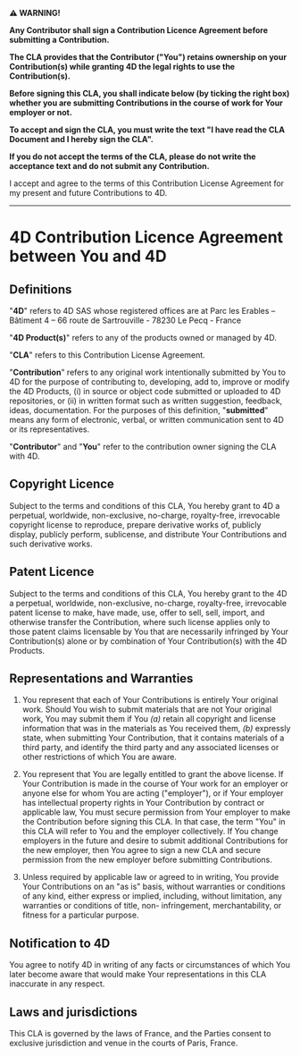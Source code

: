 **⚠️ WARNING!**

**Any Contributor shall sign a Contribution Licence Agreement before submitting a Contribution.**

**The CLA provides that the Contributor ("You") retains ownership on your Contribution(s) while granting 4D the legal rights to use the Contribution(s).**

**Before signing this CLA, you shall indicate below (by ticking the right box) whether you are submitting Contributions in the course of work for Your employer  or not.**

**To accept and sign the CLA, you must write the text "I have read the CLA Document and I hereby sign the CLA".**

**If you do not accept the terms of the CLA, please do not write the acceptance text and do not submit any Contribution.**

I accept and agree to the terms of this Contribution License Agreement for my present and future Contributions to 4D.

---

# 4D Contribution Licence Agreement between You and 4D

## Definitions

"**4D**" refers to 4D SAS whose registered offices are at Parc les Erables – Bâtiment 4 – 66 route de Sartrouville - 78230 Le Pecq - France

"**4D Product(s)**" refers to any of the products owned or managed by 4D.

"**CLA**" refers to this Contribution License Agreement.

"**Contribution**" refers to any original work intentionally submitted by You to 4D for the purpose of contributing to, developing, add to, improve or modify the 4D Products, (i) in source or object code submitted or uploaded to 4D repositories, or (ii) in written format such as written suggestion, feedback, ideas, documentation. For the purposes of this definition, "**submitted**" means any form of electronic, verbal, or written communication sent to 4D or its representatives.

"**Contributor**" and "**You**" refer to the contribution owner signing the CLA with 4D.

## Copyright Licence

Subject to the terms and conditions of this CLA, You hereby grant to 4D a perpetual, worldwide, non-exclusive, no-charge, royalty-free, irrevocable copyright license to reproduce, prepare derivative works of, publicly display, publicly perform, sublicense, and distribute Your Contributions and such derivative works.

## Patent Licence

Subject to the terms and conditions of this CLA, You hereby grant to the 4D a perpetual,   worldwide, non-exclusive, no-charge, royalty-free, irrevocable patent license to make, have made, use, offer to sell, sell, import, and otherwise transfer the Contribution, where such license applies only to those patent claims licensable by You that are necessarily infringed by Your Contribution(s) alone or by combination of Your Contribution(s) with the 4D Products. 

## Representations and Warranties

1. You represent that each of Your Contributions is entirely Your original work. Should You wish to submit materials that are not Your original work, You may submit them if You *(a)* retain all copyright and license information that was in the materials as You received them, *(b)* expressly state, when submitting Your Contribution, that it contains materials of a third party, and identify the third party and any associated licenses or other restrictions of which You are aware.

2. You represent that You are legally entitled to grant the above license. If Your Contribution is made in the course of Your work for an employer or anyone else for whom You are acting ("employer"), or if Your employer has intellectual property rights in Your Contribution by contract or applicable law, You must secure permission from Your employer to make the Contribution before signing this CLA. In that case, the term "You" in this CLA will refer to You and the employer collectively. If You change employers in the future and desire to submit additional Contributions for the new employer, then You agree to sign a new CLA and secure permission from the new employer before submitting Contributions.

3. Unless required by applicable law or agreed to in writing, You provide Your Contributions on an "as is" basis, without warranties or conditions of any kind, either express or implied, including, without limitation, any warranties or conditions of title, non- infringement, merchantability, or fitness for a particular purpose.

## Notification to 4D

You agree to notify 4D in writing of any facts or circumstances of which You later become aware that would make Your representations in this CLA inaccurate in any respect.

## Laws and jurisdictions

This CLA is governed by the laws of France, and the Parties consent to exclusive jurisdiction and venue in the courts of Paris, France.
